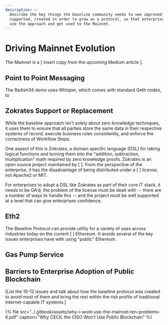 ```yaml
---
description: >-
  Describe the key things the baseline community needs to see improved,
  supported, created in order to grow as a protocol, so that enterprises will
  use the approach and get used to the Mainnet.
---
```


# Driving Mainnet Evolution

The Mainnet is a \[ insert copy from the upcoming Medium article \]. 

## Point to Point Messaging

The Radish34 demo uses Whisper, which comes with standard Geth nodes, to 

## Zokrates Support or Replacement

While the baseline approach isn't solely about zero knowledge techniques, it uses them to ensure that all parties store the same data in their respective systems of record, execute business rules consistently, and enforce the correctness of Workflow Steps. 

One aspect of this is Zokrates, a domain specific language \(DSL\) for taking logical functions and turning them into the "addition, subtraction, multiplication" math required by zero knowledge proofs. Zokrates is an open source project maintained by \[  \]. From the perspective of the enterprise, it has the disadvantage of being distributed under a \[  \] license, not Apache2 or MIT. 

For enterprises to adopt a DSL like Zokrates as part of their core IT stack, it needs to be GA'd, the problem of the license must be dealt with -- there are a number of ways to handle this -- and the project must be well supported at a level that can give enterprises confidence.

## Eth2

The Baseline Protocol can provide utility for a variety of uses across industries today on the current \[  \] Ethereum. It avoids several of the key issues enterprises have with using "public" Ethereum. 

## Gas Pump Service



## Barriers to Enterprise Adoption of Public Blockchain

\[List the 10-12 issues and talk about how the baseline protocol was created to avoid most of them and bring the rest within the risk profile of traditional Internet-capable IT systems.\]  

{% file src="../.gitbook/assets/why-i-wont-use-the-mainnet-ten-problems-6.pdf" caption="Why CECIL the CISO Won\'t Use Public Blockchain" %}





